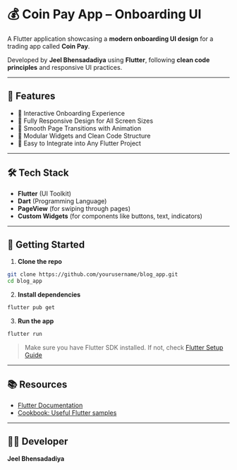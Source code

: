 # 💰 Coin Pay App – Onboarding UI

A Flutter application showcasing a **modern onboarding UI design** for a trading app called **Coin Pay**.

Developed by **Jeel Bhensadadiya** using **Flutter**, following **clean code principles** and responsive UI practices.

---

## 🚀 Features

- 👋 Interactive Onboarding Experience
- 📱 Fully Responsive Design for All Screen Sizes
- 🎨 Smooth Page Transitions with Animation
- 🧩 Modular Widgets and Clean Code Structure
- 🧠 Easy to Integrate into Any Flutter Project

---

## 🛠️ Tech Stack

- **Flutter** (UI Toolkit)
- **Dart** (Programming Language)
- **PageView** (for swiping through pages)
- **Custom Widgets** (for components like buttons, text, indicators)

---

## 📲 Getting Started

1. **Clone the repo**

```bash
git clone https://github.com/yourusername/blog_app.git
cd blog_app
```

2. **Install dependencies**

```bash
flutter pub get
```

3. **Run the app**

```bash
flutter run
```

> Make sure you have Flutter SDK installed. If not, check [Flutter Setup Guide](https://docs.flutter.dev/get-started/install)

---

## 📚 Resources

- [Flutter Documentation](https://docs.flutter.dev/)
- [Cookbook: Useful Flutter samples](https://docs.flutter.dev/cookbook)

---

## 👨‍💻 Developer

**Jeel Bhensadadiya**